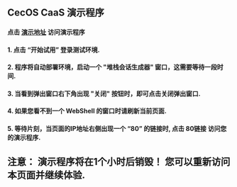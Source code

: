 ## CecOS CaaS 演示程序

#### 点击 [演示地址](http://cecos.aolings.com/?stack=https://raw.githubusercontent.com/aiminickwong/cecos-caas-pwd/master/play-with-docker/docker-stack.yml) 访问演示程序

#### 1. 点击 “开始试用” 登录测试环境.
#### 2. 程序将自动部署环境，启动一个 "堆栈会话生成器" 窗口，这需要等待一段时间.
#### 3. 当看到弹出窗口右下角出现 "关闭" 按钮时，即可点击关闭弹出窗口.
#### 4. 如果您看不到一个 WebShell 的窗口时请刷新当前页面.
#### 5. 等待片刻，当页面的IP地址右侧出现一个 “80” 的链接时, 点击 80链接 访问您的演示程序.
## 注意： 演示程序将在1个小时后销毁！ 您可以重新访问本页面并继续体验.
